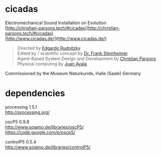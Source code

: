 cicadas
=======

Electromechanical Sound Installation on Evolution  
[http://christian-parsons.tech/#cicadas](http://christian-parsons.tech/#cicadas)  
[http://www.cicadas.de/](http://www.cicadas.de/)  

> Directed by [Edgardo Rudnitzky](http://www.rudni.com/)  
> Edited by / scientific concept by [Dr. Frank Steinheimer](http://www.cicadas.de/frank-steinheimer.htm)  
> Agent-Based System Design and Development by [Christian Parsons](http://christian-parsons.tech/)  
> Physical computing by [Juan Ayala](http://iconwise.com/)  

Commissioned by the Museum Naturkunde, Halle (Saale) Germany  

dependencies  
============

processing 1.5.1  
http://processing.org/  

oscP5 0.9.8  
http://www.sojamo.de/libraries/oscP5/  
https://code.google.com/p/oscp5/  

controlP5 0.5.4  
http://www.sojamo.de/libraries/controlP5/  

